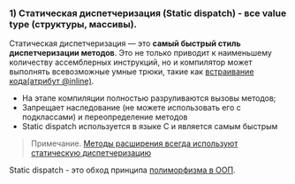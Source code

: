 ### 1) Статическая диспетчеризация (Static dispatch) - все value type (структуры, массивы).

Статическая диспетчеризация — это **самый быстрый стиль диспетчеризации методов**. Это не только приводит к наименьшему количеству ассемблерных инструкций, но и компилятор может выполнять всевозможные умные трюки, такие как [встраивание кода(атрибут @inline)](/Swift/Swift.md). 

* На этапе компиляции полностью разруливаются вызовы методов;
* Запрещает наследование (не можете использовать его с подклассами) и переопределение методов
* Static dispatch используется в языке C и является самым быстрым

> Примечание. [Методы расширения всегда используют статическую диспетчеризацию](/5%20Swift/5.4%20Protocol/Protocol.md)

Static dispatch - это обход принципа [полиморфизма в ООП](/2%20ComputerScience/2.2%20Languages/2.2.2%20Paradigm/2.2.2.2%20Imperative/2.2.2.2.2%20OOP.md).